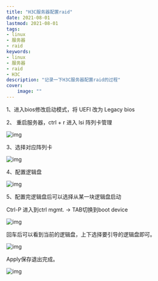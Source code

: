 ```yaml
---
title: "H3C服务器配置raid" 
date: 2021-08-01
lastmod: 2021-08-01
tags: 
- linux
- 服务器
- raid
keywords:
- linux
- 服务器
- raid
- H3C
description: "记录一下H3C服务器配置raid的过程" 
cover:
    image: "" 
---
```

1、进入bios修改启动模式，将 UEFI 改为 Legacy bios

2、 重启服务器，ctrl + r 进入 lsi 阵列卡管理

![img](https://image.lvbibir.cn/blog/image004(08-26-10-12-53).jpg)

3、选择对应阵列卡

![img](https://image.lvbibir.cn/blog/image005(08-26-10-12-53).jpg)

4、配置逻辑盘

![img](https://image.lvbibir.cn/blog/image006(08-26-10-12-53).jpg)

5、配置完逻辑盘后可以选择从某一块逻辑盘启动

Ctrl-P 进入到ctrl mgmt. -> TAB切换到boot device

![img](https://image.lvbibir.cn/blog/image007(08-26-10-12-53).jpg)

回车后可以看到当前的逻辑盘，上下选择要引导的逻辑盘即可。

![img](https://image.lvbibir.cn/blog/image008(08-26-10-12-53).jpg)

Apply保存退出完成。

![img](https://image.lvbibir.cn/blog/image009(08-26-10-12-53).jpg)

